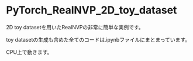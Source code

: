 # PyTorch_RealNVP_2D_toy_dataset
2D toy datasetを用いたRealNVPの非常に簡単な実例です。

toy datasetの生成も含めた全てのコードは.ipynbファイルにまとまっています。

CPU上で動きます。
